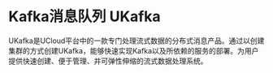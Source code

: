 # Kafka消息队列 UKafka

UKafka是UCloud平台中的一款专门处理流式数据的分布式消息产品。通过以创建集群的方式创建UKafka，能够快速实现Kafka以及所依赖的服务的部署。为用户提供快速创建、便于管理、并可弹性伸缩的流式数据处理系统。
